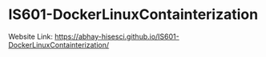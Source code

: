 # IS601-DockerLinuxContainterization
Website Link: https://abhay-hisesci.github.io/IS601-DockerLinuxContainterization/
